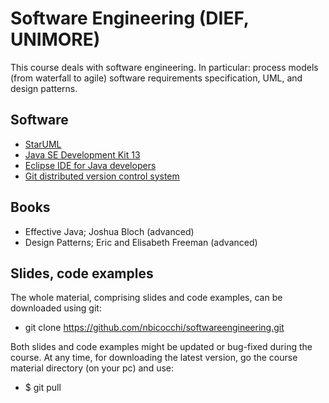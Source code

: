 # Software Engineering (DIEF, UNIMORE) 

This course deals with software engineering. In particular: process models (from waterfall to agile) software requirements specification, UML, and design patterns. 

## Software
* [StarUML](http://staruml.io/)
* [Java SE Development Kit 13](https://www.oracle.com/java/technologies/javase-jdk13-downloads.html)
* [Eclipse IDE for Java developers](https://www.eclipse.org/downloads/)
* [Git distributed version control system ](https://git-scm.com/downloads)

## Books
* Effective Java; Joshua Bloch (advanced)
* Design Patterns; Eric and Elisabeth Freeman (advanced)

## Slides, code examples
The whole material, comprising slides and code examples, can be downloaded using git:

* git clone https://github.com/nbicocchi/softwareengineering.git

Both slides and code examples might be updated or bug-fixed during the course. At any time, for downloading the
latest version, go the course material directory (on your pc) and use:

* $ git pull

